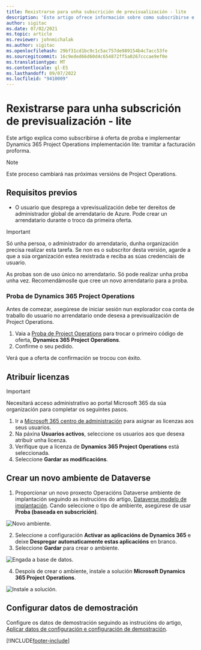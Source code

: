 ```yaml
---
title: Rexistrarse para unha subscrición de previsualización - lite
description: 'Este artigo ofrece información sobre como subscribirse e implementar a implementación de Project Operations Lite: xestionar a facturación proforma.'
author: sigitac
ms.date: 07/02/2021
ms.topic: article
ms.reviewer: johnmichalak
ms.author: sigitac
ms.openlocfilehash: 29bf31cd1bc9c1c5ac757de989154b4c7acc53fe
ms.sourcegitcommit: 16c9eded66d60d4c654872ff5a0267cccae9ef0e
ms.translationtype: MT
ms.contentlocale: gl-ES
ms.lasthandoff: 09/07/2022
ms.locfileid: "9410009"
---
```

# <a name="sign-up-for-a-preview-subscription---lite"></a>Rexistrarse para unha subscrición de previsualización - lite 

Este artigo explica como subscribirse á oferta de proba e implementar Dynamics 365 Project Operations implementación lite: tramitar a facturación proforma.

> [!NOTE]
> Este proceso cambiará nas próximas versións de Project Operations.

## <a name="prerequisites"></a>Requisitos previos
- O usuario que desprega a vprevisualización debe ter dereitos de administrador global de arrendatario de Azure. Pode crear un arrendatario durante o troco da primeira oferta.

> [!IMPORTANT]
> Só unha persoa, o administrador do arrendatario, dunha organización precisa realizar esta tarefa. Se non es o subscritor desta versión, agarde a que a súa organización estea rexistrada e reciba as súas credenciais de usuario.
> 
> As probas son de uso único no arrendatario. Só pode realizar unha proba unha vez. Recomendámoslle que cree un novo arrendatario para a proba.

### <a name="dynamics-365-project-operations-trial"></a>Proba de Dynamics 365 Project Operations 

Antes de comezar, asegúrese de iniciar sesión nun explorador coa conta de traballo do usuario no arrendatario onde desexa a previsualización de Project Operations.

1. Vaia a [Proba de Project Operations](https://aka.ms/try-po) para trocar o primeiro código de oferta, **Dynamics 365 Project Operations**.
2. Confirme o seu pedido.

  Verá que a oferta de confirmación se trocou con éxito.

## <a name="assign-licenses"></a>Atribuír licenzas

> [!IMPORTANT]
> Necesitará acceso administrativo ao portal Microsoft 365 da súa organización para completar os seguintes pasos.


1. Ir a [Microsoft 365 centro de administración](https://portal.office.com/) para asignar as licenzas aos seus usuarios.
2. Na páxina **Usuarios activos**, seleccione os usuarios aos que desexa atribuír unha licenza.
3. Verifique que a licenza de **Dynamics 365 Project Operations** está seleccionada. 
4. Seleccione **Gardar as modificacións**.

## <a name="create-a-new-dataverse-environment"></a>Crear un novo ambiente de Dataverse

1. Proporcionar un novo proxecto Operacións Dataverse ambiente de implantación seguindo as instrucións do artigo, [Dataverse modelo de implantación](lite-deployment.md). Cando seleccione o tipo de ambiente, asegúrese de usar **Proba (baseada en subscrición)**.

  ![Novo ambiente.](./media/19CreateEnvironment.png)

2. Seleccione a configuración **Activar as aplicacións de Dynamics 365** e deixe **Despregar automaticamente estas aplicacións** en branco.  
3. Seleccione **Gardar** para crear o ambiente.

  ![Engada a base de datos.](./media/20CreateEnvironment1.png)

4. Despois de crear o ambiente, instale a solución **Microsoft Dynamics 365 Project Operations**. 

![Instale a solución.](./media/21InstallSolution.png)

## <a name="set-up-demo-data"></a>Configurar datos de demostración

Configure os datos de demostración seguindo as instrucións do artigo, [Aplicar datos de configuración e configuración de demostración](lite-apply-demo-setup-config-data.md).


[!INCLUDE[footer-include](../includes/footer-banner.md)]
